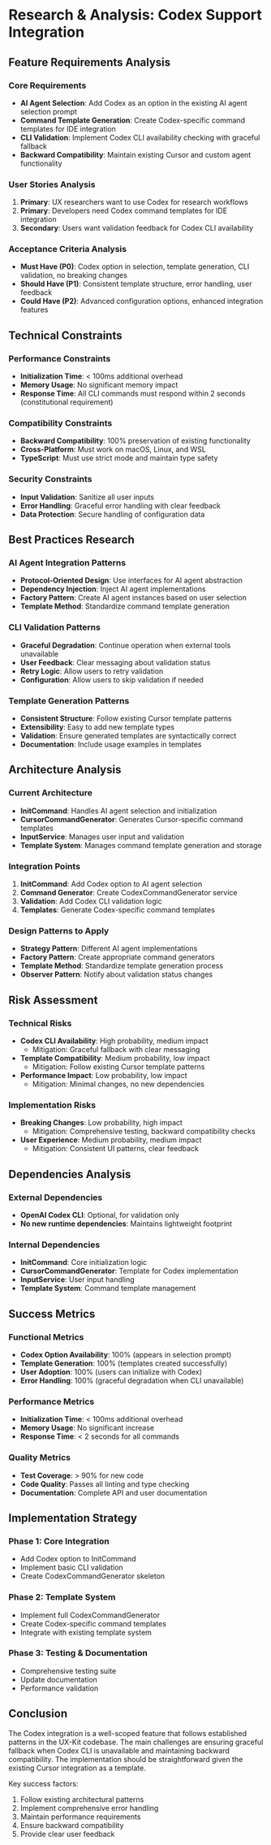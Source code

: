 # Research & Analysis: Codex Support Integration

## Feature Requirements Analysis

### Core Requirements
- **AI Agent Selection**: Add Codex as an option in the existing AI agent selection prompt
- **Command Template Generation**: Create Codex-specific command templates for IDE integration
- **CLI Validation**: Implement Codex CLI availability checking with graceful fallback
- **Backward Compatibility**: Maintain existing Cursor and custom agent functionality

### User Stories Analysis
1. **Primary**: UX researchers want to use Codex for research workflows
2. **Primary**: Developers need Codex command templates for IDE integration
3. **Secondary**: Users want validation feedback for Codex CLI availability

### Acceptance Criteria Analysis
- **Must Have (P0)**: Codex option in selection, template generation, CLI validation, no breaking changes
- **Should Have (P1)**: Consistent template structure, error handling, user feedback
- **Could Have (P2)**: Advanced configuration options, enhanced integration features

## Technical Constraints

### Performance Constraints
- **Initialization Time**: < 100ms additional overhead
- **Memory Usage**: No significant memory impact
- **Response Time**: All CLI commands must respond within 2 seconds (constitutional requirement)

### Compatibility Constraints
- **Backward Compatibility**: 100% preservation of existing functionality
- **Cross-Platform**: Must work on macOS, Linux, and WSL
- **TypeScript**: Must use strict mode and maintain type safety

### Security Constraints
- **Input Validation**: Sanitize all user inputs
- **Error Handling**: Graceful error handling with clear feedback
- **Data Protection**: Secure handling of configuration data

## Best Practices Research

### AI Agent Integration Patterns
- **Protocol-Oriented Design**: Use interfaces for AI agent abstraction
- **Dependency Injection**: Inject AI agent implementations
- **Factory Pattern**: Create AI agent instances based on user selection
- **Template Method**: Standardize command template generation

### CLI Validation Patterns
- **Graceful Degradation**: Continue operation when external tools unavailable
- **User Feedback**: Clear messaging about validation status
- **Retry Logic**: Allow users to retry validation
- **Configuration**: Allow users to skip validation if needed

### Template Generation Patterns
- **Consistent Structure**: Follow existing Cursor template patterns
- **Extensibility**: Easy to add new template types
- **Validation**: Ensure generated templates are syntactically correct
- **Documentation**: Include usage examples in templates

## Architecture Analysis

### Current Architecture
- **InitCommand**: Handles AI agent selection and initialization
- **CursorCommandGenerator**: Generates Cursor-specific command templates
- **InputService**: Manages user input and validation
- **Template System**: Manages command template generation and storage

### Integration Points
1. **InitCommand**: Add Codex option to AI agent selection
2. **Command Generator**: Create CodexCommandGenerator service
3. **Validation**: Add Codex CLI validation logic
4. **Templates**: Generate Codex-specific command templates

### Design Patterns to Apply
- **Strategy Pattern**: Different AI agent implementations
- **Factory Pattern**: Create appropriate command generators
- **Template Method**: Standardize template generation process
- **Observer Pattern**: Notify about validation status changes

## Risk Assessment

### Technical Risks
- **Codex CLI Availability**: High probability, medium impact
  - Mitigation: Graceful fallback with clear messaging
- **Template Compatibility**: Medium probability, low impact
  - Mitigation: Follow existing Cursor template patterns
- **Performance Impact**: Low probability, low impact
  - Mitigation: Minimal changes, no new dependencies

### Implementation Risks
- **Breaking Changes**: Low probability, high impact
  - Mitigation: Comprehensive testing, backward compatibility checks
- **User Experience**: Medium probability, medium impact
  - Mitigation: Consistent UI patterns, clear feedback

## Dependencies Analysis

### External Dependencies
- **OpenAI Codex CLI**: Optional, for validation only
- **No new runtime dependencies**: Maintains lightweight footprint

### Internal Dependencies
- **InitCommand**: Core initialization logic
- **CursorCommandGenerator**: Template for Codex implementation
- **InputService**: User input handling
- **Template System**: Command template management

## Success Metrics

### Functional Metrics
- **Codex Option Availability**: 100% (appears in selection prompt)
- **Template Generation**: 100% (templates created successfully)
- **User Adoption**: 100% (users can initialize with Codex)
- **Error Handling**: 100% (graceful degradation when CLI unavailable)

### Performance Metrics
- **Initialization Time**: < 100ms additional overhead
- **Memory Usage**: No significant increase
- **Response Time**: < 2 seconds for all commands

### Quality Metrics
- **Test Coverage**: > 90% for new code
- **Code Quality**: Passes all linting and type checking
- **Documentation**: Complete API and user documentation

## Implementation Strategy

### Phase 1: Core Integration
- Add Codex option to InitCommand
- Implement basic CLI validation
- Create CodexCommandGenerator skeleton

### Phase 2: Template System
- Implement full CodexCommandGenerator
- Create Codex-specific command templates
- Integrate with existing template system

### Phase 3: Testing & Documentation
- Comprehensive testing suite
- Update documentation
- Performance validation

## Conclusion

The Codex integration is a well-scoped feature that follows established patterns in the UX-Kit codebase. The main challenges are ensuring graceful fallback when Codex CLI is unavailable and maintaining backward compatibility. The implementation should be straightforward given the existing Cursor integration as a template.

Key success factors:
1. Follow existing architectural patterns
2. Implement comprehensive error handling
3. Maintain performance requirements
4. Ensure backward compatibility
5. Provide clear user feedback